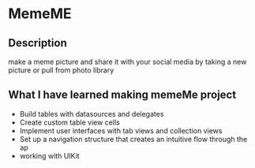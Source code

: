 # MemeME 


## Description
make a meme picture and share it with your social media by taking a new picture or pull from photo library 



## What I have learned making memeMe project 
- Build tables with datasources and delegates
- Create custom table view cells
- Implement user interfaces with tab views and collection views
- Set up a navigation structure that creates an intuitive flow through the ap
- working with  UIKit
